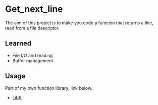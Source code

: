 # Get_next_line
The aim of this project is to make you code a function that returns a line, read from a file descriptor.
## Learned
- File I/O and reading
- Buffer management
## Usage
Part of my own function library, link below.
 - [Libft](https://github.com/TTalvenH/libft)
